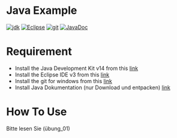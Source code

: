 # Java Example

[![jdk](https://badgen.net/badge/Java%20SE%20Development%20Kit/14/green)](https://adoptopenjdk.net/?variant=openjdk14&jvmVariant=hotspot)
[![Eclipse](https://badgen.net/badge/Eclipse%20IDE/03/green)](https://www.eclipse.org/downloads/)
[![git](https://badgen.net/badge/git/win/green)](https://git-scm.com/download/win)
[![JavaDoc](https://badgen.net/badge/JavaDoc/green)](https://www.oracle.com/java/technologies/javase-jdk14-doc-downloads.html)

# Requirement
- Install the Java Development Kit v14 from this [link](https://adoptopenjdk.net/?variant=openjdk14&jvmVariant=hotspot)
- Install the Eclipse IDE v3 from this [link](https://www.eclipse.org/downloads/)
- Install the git for windows from this [link](https://git-scm.com/download/win)
- Install Java Dokumentation (nur Download und entpacken) [link](https://www.oracle.com/java/technologies/javase-jdk14-doc-downloads.html)

# How To Use
Bitte lesen Sie (übung_01)
